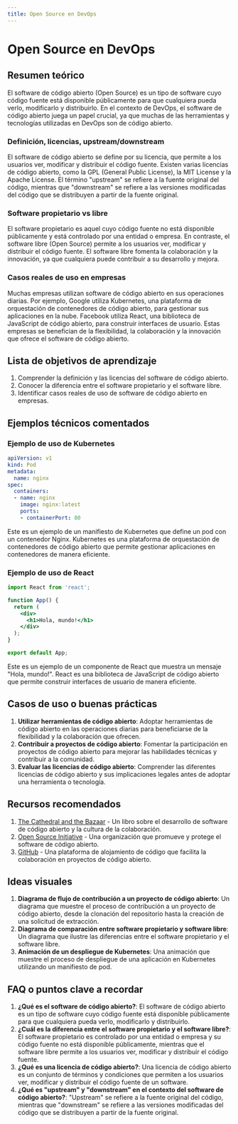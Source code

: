 ```yaml
---
title: Open Source en DevOps
---
```


# Open Source en DevOps

## Resumen teórico

El software de código abierto (Open Source) es un tipo de software cuyo código fuente está disponible públicamente para que cualquiera pueda verlo, modificarlo y distribuirlo. En el contexto de DevOps, el software de código abierto juega un papel crucial, ya que muchas de las herramientas y tecnologías utilizadas en DevOps son de código abierto.

### Definición, licencias, upstream/downstream

El software de código abierto se define por su licencia, que permite a los usuarios ver, modificar y distribuir el código fuente. Existen varias licencias de código abierto, como la GPL (General Public License), la MIT License y la Apache License. El término "upstream" se refiere a la fuente original del código, mientras que "downstream" se refiere a las versiones modificadas del código que se distribuyen a partir de la fuente original.

### Software propietario vs libre

El software propietario es aquel cuyo código fuente no está disponible públicamente y está controlado por una entidad o empresa. En contraste, el software libre (Open Source) permite a los usuarios ver, modificar y distribuir el código fuente. El software libre fomenta la colaboración y la innovación, ya que cualquiera puede contribuir a su desarrollo y mejora.

### Casos reales de uso en empresas

Muchas empresas utilizan software de código abierto en sus operaciones diarias. Por ejemplo, Google utiliza Kubernetes, una plataforma de orquestación de contenedores de código abierto, para gestionar sus aplicaciones en la nube. Facebook utiliza React, una biblioteca de JavaScript de código abierto, para construir interfaces de usuario. Estas empresas se benefician de la flexibilidad, la colaboración y la innovación que ofrece el software de código abierto.

## Lista de objetivos de aprendizaje

1. Comprender la definición y las licencias del software de código abierto.
2. Conocer la diferencia entre el software propietario y el software libre.
3. Identificar casos reales de uso de software de código abierto en empresas.

## Ejemplos técnicos comentados

### Ejemplo de uso de Kubernetes

```yaml
apiVersion: v1
kind: Pod
metadata:
  name: nginx
spec:
  containers:
  - name: nginx
    image: nginx:latest
    ports:
    - containerPort: 80
```

Este es un ejemplo de un manifiesto de Kubernetes que define un pod con un contenedor Nginx. Kubernetes es una plataforma de orquestación de contenedores de código abierto que permite gestionar aplicaciones en contenedores de manera eficiente.

### Ejemplo de uso de React

```jsx
import React from 'react';

function App() {
  return (
    <div>
      <h1>Hola, mundo!</h1>
    </div>
  );
}

export default App;
```

Este es un ejemplo de un componente de React que muestra un mensaje "Hola, mundo!". React es una biblioteca de JavaScript de código abierto que permite construir interfaces de usuario de manera eficiente.

## Casos de uso o buenas prácticas

1. **Utilizar herramientas de código abierto**: Adoptar herramientas de código abierto en las operaciones diarias para beneficiarse de la flexibilidad y la colaboración que ofrecen.
2. **Contribuir a proyectos de código abierto**: Fomentar la participación en proyectos de código abierto para mejorar las habilidades técnicas y contribuir a la comunidad.
3. **Evaluar las licencias de código abierto**: Comprender las diferentes licencias de código abierto y sus implicaciones legales antes de adoptar una herramienta o tecnología.

## Recursos recomendados

1. [The Cathedral and the Bazaar](https://www.amazon.com/Cathedral-Bazaar-Musings-Accidental-Revolutionary/dp/0596001088) - Un libro sobre el desarrollo de software de código abierto y la cultura de la colaboración.
2. [Open Source Initiative](https://opensource.org/) - Una organización que promueve y protege el software de código abierto.
3. [GitHub](https://github.com/) - Una plataforma de alojamiento de código que facilita la colaboración en proyectos de código abierto.

## Ideas visuales

1. **Diagrama de flujo de contribución a un proyecto de código abierto**: Un diagrama que muestre el proceso de contribución a un proyecto de código abierto, desde la clonación del repositorio hasta la creación de una solicitud de extracción.
2. **Diagrama de comparación entre software propietario y software libre**: Un diagrama que ilustre las diferencias entre el software propietario y el software libre.
3. **Animación de un despliegue de Kubernetes**: Una animación que muestre el proceso de despliegue de una aplicación en Kubernetes utilizando un manifiesto de pod.

## FAQ o puntos clave a recordar

1. **¿Qué es el software de código abierto?**: El software de código abierto es un tipo de software cuyo código fuente está disponible públicamente para que cualquiera pueda verlo, modificarlo y distribuirlo.
2. **¿Cuál es la diferencia entre el software propietario y el software libre?**: El software propietario es controlado por una entidad o empresa y su código fuente no está disponible públicamente, mientras que el software libre permite a los usuarios ver, modificar y distribuir el código fuente.
3. **¿Qué es una licencia de código abierto?**: Una licencia de código abierto es un conjunto de términos y condiciones que permiten a los usuarios ver, modificar y distribuir el código fuente de un software.
4. **¿Qué es "upstream" y "downstream" en el contexto del software de código abierto?**: "Upstream" se refiere a la fuente original del código, mientras que "downstream" se refiere a las versiones modificadas del código que se distribuyen a partir de la fuente original.

